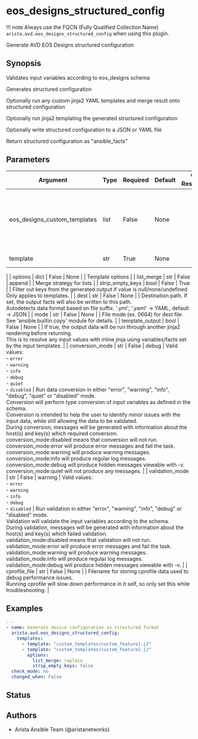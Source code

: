 # eos_designs_structured_config

!!! note
    Always use the FQCN (Fully Qualified Collection Name) `arista.avd.eos_designs_structured_config` when using this plugin.

Generate AVD EOS Designs structured configuration

## Synopsis

Validates input variables according to eos\_designs schema

Generates structured configuration

Optionally run any custom jinja2 YAML templates and merge result onto structured configuration

Optionally run jinja2 templating the generated structured configuration

Optionally write structured configuration to a JSON or YAML file

Return structured configuration as \"ansible\_facts\"

## Parameters

| Argument | Type | Required | Default | Value Restrictions | Description |
| -------- | ---- | -------- | ------- | ------------------ | ----------- |
| eos_designs_custom_templates | list | False | None |  | List of dicts for Jinja2 templates to be run after generating the structured configuration |
|   template | str | True | None |  | Template file\.
 |
|   options | dict | False | None |  | Template options |
|     list_merge | str | False | append |  | Merge strategy for lists |
|     strip_empty_keys | bool | False | True |  | Filter out keys from the generated output if value is null/none/undefined<br>Only applies to templates\. |
| dest | str | False | None |  | Destination path\. If set\, the output facts will also be written to this path\.<br>Autodetects data format based on file suffix\. \'\.yml\'\, \'\.yaml\' \-\> YAML\, default \-\> JSON |
| mode | str | False | None |  | File mode \(ex\. 0664\) for dest file\. See \'ansible\.builtin\.copy\' module for details\. |
| template_output | bool | False | None |  | If true\, the output data will be run through another jinja2 rendering before returning\.<br>This is to resolve any input values with inline jinja using variables/facts set by the input templates\. |
| conversion_mode | str | False | debug | Valid values:<br>- <code>error</code><br>- <code>warning</code><br>- <code>info</code><br>- <code>debug</code><br>- <code>quiet</code><br>- <code>disabled</code> | Run data conversion in either \"error\"\, \"warning\"\, \"info\"\, \"debug\"\, \"quiet\" or \"disabled\" mode\.<br>Conversion will perform type conversion of input variables as defined in the schema\.<br>Conversion is intended to help the user to identify minor issues with the input data\, while still allowing the data to be validated\.<br>During conversion\, messages will be generated with information about the host\(s\) and key\(s\) which required conversion\.<br>conversion\_mode\:disabled means that conversion will not run\.<br>conversion\_mode\:error will produce error messages and fail the task\.<br>conversion\_mode\:warning will produce warning messages\.<br>conversion\_mode\:info will produce regular log messages\.<br>conversion\_mode\:debug will produce hidden messages viewable with \-v\.<br>conversion\_mode\:quiet will not produce any messages\. |
| validation_mode | str | False | warning | Valid values:<br>- <code>error</code><br>- <code>warning</code><br>- <code>info</code><br>- <code>debug</code><br>- <code>disabled</code> | Run validation in either \"error\"\, \"warning\"\, \"info\"\, \"debug\" or \"disabled\" mode\.<br>Validation will validate the input variables according to the schema\.<br>During validation\, messages will be generated with information about the host\(s\) and key\(s\) which failed validation\.<br>validation\_mode\:disabled means that validation will not run\.<br>validation\_mode\:error will produce error messages and fail the task\.<br>validation\_mode\:warning will produce warning messages\.<br>validation\_mode\:info will produce regular log messages\.<br>validation\_mode\:debug will produce hidden messages viewable with \-v\. |
| cprofile_file | str | False | None |  | Filename for storing cprofile data used to debug performance issues\.<br>Running cprofile will slow down performance in it self\, so only set this while troubleshooting\. |

## Examples

```yaml
---
- name: Generate device configuration in structured format
  arista.avd.eos_designs_structured_config:
    templates:
      - template: "custom_templates/custom_feature1.j2"
      - template: "custom_templates/custom_feature2.j2"
        options:
          list_merge: replace
          strip_empty_keys: false
  check_mode: no
  changed_when: False
```

## Status

## Authors

- Arista Ansible Team (@aristanetworks)
